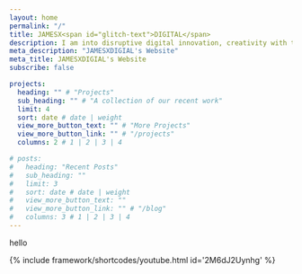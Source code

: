 ```yaml
---
layout: home
permalink: "/"
title: JAMESX<span id="glitch-text">DIGITAL</span>
description: I am into disruptive digital innovation, creativity with tech, travelling.
meta_description: "JAMESXDIGIAL's Website"
meta_title: JAMESXDIGIAL's Website
subscribe: false

projects:
  heading: "" # "Projects"
  sub_heading: "" # "A collection of our recent work"
  limit: 4
  sort: date # date | weight
  view_more_button_text: "" # "More Projects"
  view_more_button_link: "" # "/projects"
  columns: 2 # 1 | 2 | 3 | 4

# posts:
#   heading: "Recent Posts"
#   sub_heading: ""
#   limit: 3
#   sort: date # date | weight
#   view_more_button_text: ""
#   view_more_button_link: "" # "/blog"
#   columns: 3 # 1 | 2 | 3 | 4
---
```



hello

{% include framework/shortcodes/youtube.html id='2M6dJ2Uynhg' %}